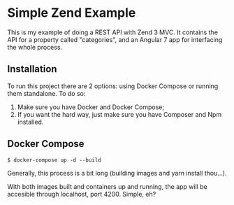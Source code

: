 # Simple Zend Example
This is my example of doing a REST API with Zend 3 MVC. It contains the API for a property
called "categories", and an Angular 7 app for interfacing the whole process.

## Installation
To run this project there are 2 options: using Docker Compose or running them standalone.
To do so:
1.  Make sure you have Docker and Docker Compose;
2.  If you want the hard way, just make sure you have Composer and Npm installed.

## Docker Compose
```
$ docker-compose up -d --build
```
Generally, this process is a bit long (building images and yarn install thou...).

With both images built and containers up and running,
 the app will be accesible through localhost, port 4200. Simple, eh?
